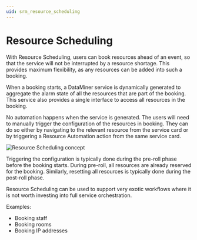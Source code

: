 ```yaml
---
uid: srm_resource_scheduling
---
```


# Resource Scheduling

With Resource Scheduling, users can book resources ahead of an event, so that the service will not be interrupted by a resource shortage. This provides maximum flexibility, as any resources can be added into such a booking.

When a booking starts, a DataMiner service is dynamically generated to aggregate the alarm state of all the resources that are part of the booking. This service also provides a single interface to access all resources in the booking.

No automation happens when the service is generated. The users will need to manually trigger the configuration of the resources in booking. They can do so either by navigating to the relevant resource from the service card or by triggering a Resource Automation action from the same service card.

![Resource Scheduling concept](~/srm/images/SRM_resource_scheduling.png)

Triggering the configuration is typically done during the pre-roll phase before the booking starts. During pre-roll, all resources are already reserved for the booking. Similarly, resetting all resources is typically done during the post-roll phase.

Resource Scheduling can be used to support very exotic workflows where it is not worth investing into full service orchestration.

Examples:

- Booking staff
- Booking rooms
- Booking IP addresses
